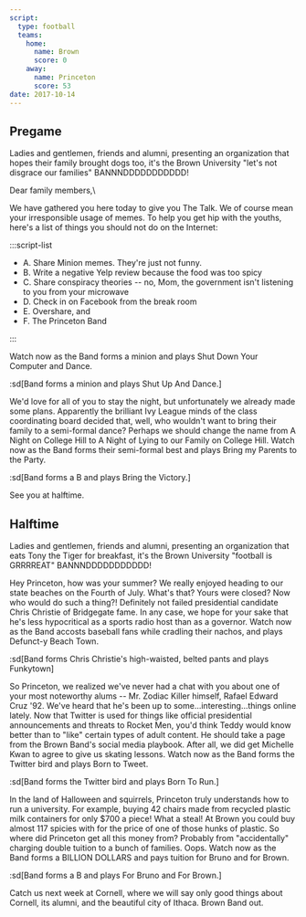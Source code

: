 ```yaml
---
script:
  type: football
  teams:
    home:
      name: Brown
      score: 0
    away:
      name: Princeton
      score: 53
date: 2017-10-14
---
```


## Pregame

Ladies and gentlemen, friends and alumni, presenting an organization that hopes their family brought dogs too, it's the Brown University "let's not disgrace our families" BANNNDDDDDDDDDDD!

Dear family members,\

We have gathered you here today to give you The Talk. We of course mean your irresponsible usage of memes. To help you get hip with the youths, here's a list of things you should not do on the Internet:

:::script-list

- A. Share Minion memes. They're just not funny.
- B. Write a negative Yelp review because the food was too spicy
- C. Share conspiracy theories -- no, Mom, the government isn't listening to you from your microwave
- D. Check in on Facebook from the break room
- E. Overshare, and
- F. The Princeton Band

:::

Watch now as the Band forms a minion and plays Shut Down Your Computer and Dance.

:sd[Band forms a minion and plays Shut Up And Dance.]

We'd love for all of you to stay the night, but unfortunately we already made some plans. Apparently the brilliant Ivy League minds of the class coordinating board decided that, well, who wouldn't want to bring their family to a semi-formal dance? Perhaps we should change the name from A Night on College Hill to A Night of Lying to our Family on College Hill. Watch now as the Band forms their semi-formal best and plays Bring my Parents to the Party.

:sd[Band forms a B and plays Bring the Victory.]

See you at halftime.

## Halftime

Ladies and gentlemen, friends and alumni, presenting an organization that eats Tony the Tiger for breakfast, it's the Brown University "football is GRRRREAT" BANNNDDDDDDDDDDD!

Hey Princeton, how was your summer? We really enjoyed heading to our state beaches on the Fourth of July. What's that? Yours were closed? Now who would do such a thing?! Definitely not failed presidential candidate Chris Christie of Bridgegate fame. In any case, we hope for your sake that he's less hypocritical as a sports radio host than as a governor. Watch now as the Band accosts baseball fans while cradling their nachos, and plays Defunct-y Beach Town.

:sd[Band forms Chris Christie's high-waisted, belted pants and plays Funkytown]

So Princeton, we realized we've never had a chat with you about one of your most noteworthy alums -- Mr. Zodiac Killer himself, Rafael Edward Cruz '92. We've heard that he's been up to some...interesting...things online lately. Now that Twitter is used for things like official presidential announcements and threats to Rocket Men, you'd think Teddy would know better than to "like" certain types of adult content. He should take a page from the Brown Band's social media playbook. After all, we did get Michelle Kwan to agree to give us skating lessons. Watch now as the Band forms the Twitter bird and plays Born to Tweet.

:sd[Band forms the Twitter bird and plays Born To Run.]

In the land of Halloween and squirrels, Princeton truly understands how to run a university. For example, buying 42 chairs made from recycled plastic milk containers for only $700 a piece! What a steal! At Brown you could buy almost 117 spicies with for the price of one of those hunks of plastic. So where did Princeton get all this money from? Probably from "accidentally" charging double tuition to a bunch of families. Oops. Watch now as the Band forms a BILLION DOLLARS and pays tuition for Bruno and for Brown.

:sd[Band forms a B and plays For Bruno and For Brown.]

Catch us next week at Cornell, where we will say only good things about Cornell, its alumni, and the beautiful city of Ithaca. Brown Band out.
